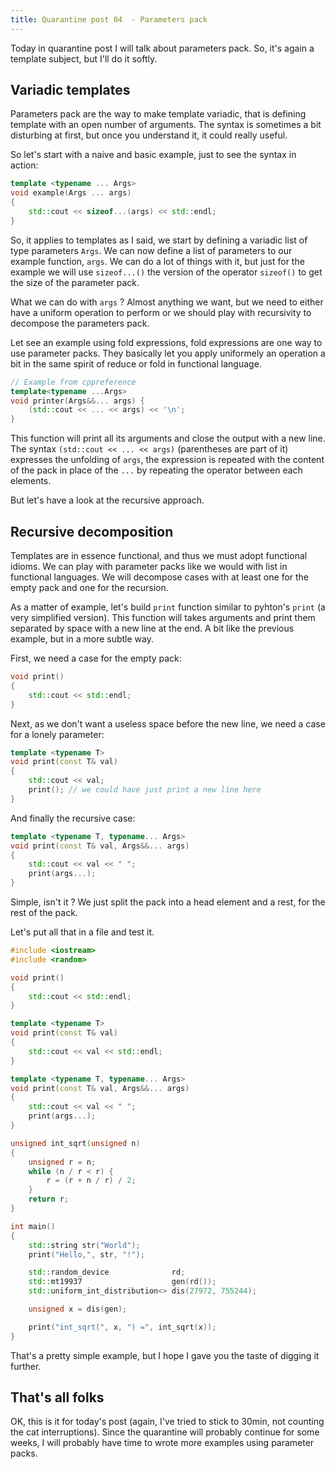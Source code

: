 ```yaml
---
title: Quarantine post 04  - Parameters pack
---
```


Today in quarantine post I will talk about parameters pack. So, it's again a template subject, but I'll do it softly.

## Variadic templates

Parameters pack are the way to make template variadic, that is defining template with an open number of arguments. The syntax is sometimes a bit disturbing at first, but once you understand it, it could really useful.

So let's start with a naive and basic example, just to see the syntax in action:

```c++
template <typename ... Args>
void example(Args ... args)
{
    std::cout << sizeof...(args) << std::endl;
}
```

So, it applies to templates as I said, we start by defining a variadic list of type parameters `Args`. We can now define a list of parameters to our example function, `args`. We can do a lot of things with it, but just for the example we will use `sizeof...()` the version of the operator `sizeof()` to get the size of the parameter pack.

What we can do with `args` ? Almost anything we want, but we need to either have a uniform operation to perform or we should play with recursivity to decompose the parameters pack.

Let see an example using fold expressions, fold expressions are one way to use parameter packs. They basically let you apply uniformely an operation a bit in the same spirit of reduce or fold in functional language.

```c++
// Example from cppreference
template<typename ...Args>
void printer(Args&&... args) {
    (std::cout << ... << args) << '\n';
}
```

This function will print all its arguments and close the output with a new line. The syntax `(std::cout << ... << args)` (parentheses are part of it) expresses the unfolding of `args`, the expression is repeated with the content of the pack in place of the `...` by repeating the operator between each elements.

But let's have a look at the recursive approach.

## Recursive decomposition

Templates are in essence functional, and thus we must adopt functional idioms. We can play with parameter packs like we would with list in functional languages. We will decompose cases with at least one for the empty pack and one for the recursion.

As a matter of example, let's build `print` function similar to pyhton's `print` (a very simplified version). This function will takes arguments and print them separated by space with a new line at the end. A bit like the previous example, but in a more subtle way.

First, we need a case for the empty pack:

```c++
void print()
{
    std::cout << std::endl;
}
```

Next, as we don't want a useless space before the new line, we need a case for a lonely parameter:

```c++
template <typename T>
void print(const T& val)
{
    std::cout << val;
    print(); // we could have just print a new line here
}
```

And finally the recursive case:

```c++
template <typename T, typename... Args>
void print(const T& val, Args&&... args)
{
    std::cout << val << " ";
    print(args...);
}
```

Simple, isn't it ? We just split the pack into a head element and a rest, for the rest of the pack.

Let's put all that in a file and test it.

```c++
#include <iostream>
#include <random>

void print()
{
    std::cout << std::endl;
}

template <typename T>
void print(const T& val)
{
    std::cout << val << std::endl;
}

template <typename T, typename... Args>
void print(const T& val, Args&&... args)
{
    std::cout << val << " ";
    print(args...);
}

unsigned int_sqrt(unsigned n)
{
    unsigned r = n;
    while (n / r < r) {
        r = (r + n / r) / 2;
    }
    return r;
}

int main()
{
    std::string str("World");
    print("Hello,", str, "!");

    std::random_device              rd;
    std::mt19937                    gen(rd());
    std::uniform_int_distribution<> dis(27972, 755244);

    unsigned x = dis(gen);

    print("int_sqrt(", x, ") =", int_sqrt(x));
}
```

That's a pretty simple example, but I hope I gave you the taste of digging it further.

## That's all folks

OK, this is it for today's post (again, I've tried to stick to 30min, not counting the cat interruptions). Since the quarantine will probably continue for some weeks, I will probably have time to wrote more examples using parameter packs.
